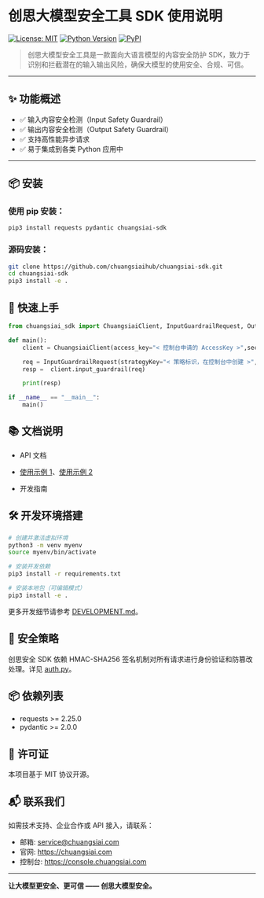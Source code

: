 # 创思大模型安全工具 SDK 使用说明

[![License: MIT](https://img.shields.io/badge/License-MIT-blue.svg)](LICENSE)
[![Python Version](https://img.shields.io/badge/python-3.8%2B-blue.svg)](https://www.python.org/downloads/)
[![PyPI](https://img.shields.io/pypi/v/chuangsiai-sdk.svg)](https://pypi.org/project/chuangsiai-sdk/)

> 创思大模型安全工具是一款面向大语言模型的内容安全防护 SDK，致力于识别和拦截潜在的输入输出风险，确保大模型的使用安全、合规、可信。

---

## ✨ 功能概述

- ✅ 输入内容安全检测（Input Safety Guardrail）
- ✅ 输出内容安全检测（Output Safety Guardrail）
- ✅ 支持高性能异步请求
- ✅ 易于集成到各类 Python 应用中

---

## 📦 安装

### 使用 pip 安装：

```bash
pip3 install requests pydantic chuangsiai-sdk
```

### 源码安装：

```bash
git clone https://github.com/chuangsiaihub/chuangsiai-sdk.git
cd chuangsiai-sdk
pip3 install -e .

```

## 🚀 快速上手

```python
from chuangsiai_sdk import ChuangsiaiClient, InputGuardrailRequest, OutputGuardrailRequest

def main():
    client = ChuangsiaiClient(access_key="< 控制台申请的 AccessKey >",secret_key="< 控制台申请的 SecretKey >")

    req = InputGuardrailRequest(strategyKey="< 策略标识，在控制台中创建 >", content="检测文本")
    resp =  client.input_guardrail(req)

    print(resp)

if __name__ == "__main__":
    main()

```

## 📚 文档说明

- API 文档

- [使用示例 1](https://github.com/chuangsiaihub/chuangsiai-sdk-python/blob/master/examples/accesskey_simple_usage.py)、[使用示例 2](https://github.com/chuangsiaihub/chuangsiai-sdk-python/blob/master/examples/apikey_simple_usage.py)

- 开发指南

## 🛠️ 开发环境搭建

```bash
# 创建并激活虚拟环境
python3 -m venv myenv
source myenv/bin/activate

# 安装开发依赖
pip3 install -r requirements.txt

# 安装本地包（可编辑模式）
pip3 install -e .

```

更多开发细节请参考 [DEVELOPMENT.md](https://github.com/chuangsiaihub/chuangsiai-sdk-python/blob/master/DEVELOPMENT.md)。

## 🔐 安全策略

创思安全 SDK 依赖 HMAC-SHA256 签名机制对所有请求进行身份验证和防篡改处理。详见 [auth.py](https://github.com/chuangsiaihub/chuangsiai-sdk-python/blob/master/chuangsiai_sdk/auth.py)。

## 📦 依赖列表

- requests >= 2.25.0
- pydantic >= 2.0.0

## 📄 许可证

本项目基于 MIT 协议开源。

## 📬 联系我们

如需技术支持、企业合作或 API 接入，请联系：

- 邮箱: service@chuangsiai.com
- 官网: https://chuangsiai.com
- 控制台: https://console.chuangsiai.com

---

**让大模型更安全、更可信 —— 创思大模型安全。**
